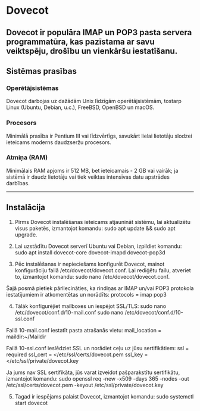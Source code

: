 # Dovecot
Dovecot ir populāra IMAP un POP3 pasta servera programmatūra, kas pazīstama ar savu veiktspēju, drošību un vienkāršu iestatīšanu.
---

## Sistēmas prasības

### Operētājsistēmas
Dovecot darbojas uz dažādām Unix līdzīgām operētājsistēmām, tostarp Linux (Ubuntu, Debian, u.c.), FreeBSD, OpenBSD un macOS.

### Procesors
Minimālā prasība ir Pentium III vai līdzvērtīgs, savukārt lielai lietotāju slodzei ieteicams moderns daudzseržu procesors.

### Atmiņa (RAM)
Minimālais RAM apjoms ir 512 MB, bet ieteicamais - 2 GB vai vairāk; ja sistēmā ir daudz lietotāju vai tiek veiktas intensīvas datu apstrādes darbības.

---

## Instalācija

1. Pirms Dovecot instalēšanas ieteicams atjaunināt sistēmu, lai aktualizētu visus paketēs, izmantojot komandu: 
sudo apt update && sudo apt upgrade.

2. Lai uzstādītu Dovecot serverī Ubuntu vai Debian, izpildiet komandu:
sudo apt install dovecot-core dovecot-imapd dovecot-pop3d

3. Pēc instalēšanas ir nepieciešams konfigurēt Dovecot, mainot konfigurāciju failā /etc/dovecot/dovecot.conf.
Lai rediģētu failu, atveriet to, izmantojot komandu: 
sudo nano /etc/dovecot/dovecot.conf.

  Šajā posmā pietiek pārliecināties, ka rindiņas ar IMAP un/vai POP3 protokola iestatījumiem ir atkomentētas un norādīts: 
protocols = imap pop3

4. Tālāk konfigurējiet mailboxes un iespējot SSL/TLS:
sudo nano /etc/dovecot/conf.d/10-mail.conf
sudo nano /etc/dovecot/conf.d/10-ssl.conf

  Failā 10-mail.conf iestatīt pasta atrašanās vietu:
mail_location = maildir:~/Maildir

  Failā 10-ssl.conf ieslēdziet SSL un norādiet ceļu uz jūsu sertifikātiem:
ssl = required
ssl_cert = </etc/ssl/certs/dovecot.pem
ssl_key = </etc/ssl/private/dovecot.key

  Ja jums nav SSL sertifikāta, jūs varat izveidot pašparakstītu sertifikātu, izmantojot komandu:
sudo openssl req -new -x509 -days 365 -nodes -out /etc/ssl/certs/dovecot.pem -keyout /etc/ssl/private/dovecot.key

5. Tagad ir iespējams palaist Dovecot, izmantojot komandu:
sudo systemctl start dovecot










